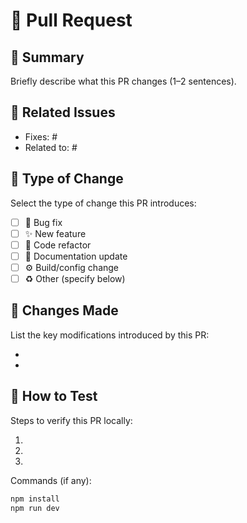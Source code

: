 # 🔀 Pull Request

## 📝 Summary

Briefly describe what this PR changes (1–2 sentences).

## 🔗 Related Issues

- Fixes: #
- Related to: #

## 🔧 Type of Change

Select the type of change this PR introduces:

- [ ] 🐛 Bug fix
- [ ] ✨ New feature
- [ ] 🧹 Code refactor
- [ ] 🧾 Documentation update
- [ ] ⚙️ Build/config change
- [ ] ♻️ Other (specify below)

## 🔄 Changes Made

List the key modifications introduced by this PR:

-
-

## 🧪 How to Test

Steps to verify this PR locally:

1.
2.
3.

Commands (if any):

```bash
npm install
npm run dev
```
